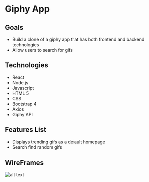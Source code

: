 # Giphy App
 
## Goals
- Build a clone of a giphy app that has both frontend and backend technologies
- Allow users to search for gifs

## Technologies
- React
- Node.js
- Javascript
- HTML 5
- CSS
- Bootstrap 4
- Axios
- Giphy API

## Features List
- Displays trending gifs as a default homepage
- Search find random gifs

## WireFrames
![alt text](https://i.imgur.com/PJeOHY2.png "Homepage")
